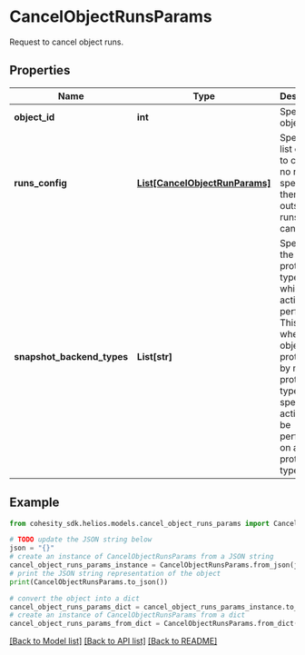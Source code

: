 # CancelObjectRunsParams

Request to cancel object runs.

## Properties

Name | Type | Description | Notes
------------ | ------------- | ------------- | -------------
**object_id** | **int** | Specifies object id | 
**runs_config** | [**List[CancelObjectRunParams]**](CancelObjectRunParams.md) | Specifies a list of runs to cancel. If no runs are specified, then all the outstanding runs will be canceled. | [optional] 
**snapshot_backend_types** | **List[str]** | Specifies the protections type on which action to be performed. This is used when an object is protected by multiple protection types. If not specified action will be performed on all protection types. | [optional] 

## Example

```python
from cohesity_sdk.helios.models.cancel_object_runs_params import CancelObjectRunsParams

# TODO update the JSON string below
json = "{}"
# create an instance of CancelObjectRunsParams from a JSON string
cancel_object_runs_params_instance = CancelObjectRunsParams.from_json(json)
# print the JSON string representation of the object
print(CancelObjectRunsParams.to_json())

# convert the object into a dict
cancel_object_runs_params_dict = cancel_object_runs_params_instance.to_dict()
# create an instance of CancelObjectRunsParams from a dict
cancel_object_runs_params_from_dict = CancelObjectRunsParams.from_dict(cancel_object_runs_params_dict)
```
[[Back to Model list]](../README.md#documentation-for-models) [[Back to API list]](../README.md#documentation-for-api-endpoints) [[Back to README]](../README.md)


